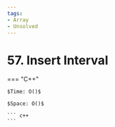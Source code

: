 ```yaml
---
tags:
- Array
- Unsolved
---
```



# 57. Insert Interval

=== "C++"

    $Time: O()$

    $Space: O()$

    ``` c++
    ```